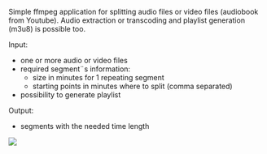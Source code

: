 Simple ffmpeg application for splitting audio files or video files (audiobook from Youtube).
Audio extraction or transcoding and playlist generation (m3u8) is possible too.

Input:
- one or more audio or video files
- required segment¨s information:
    - size in minutes for 1 repeating segment
    - starting points in minutes where to split (comma separated)
- possibility to generate playlist

Output:
- segments with the needed time length

![](2020-08-07_00-59-14.gif)
